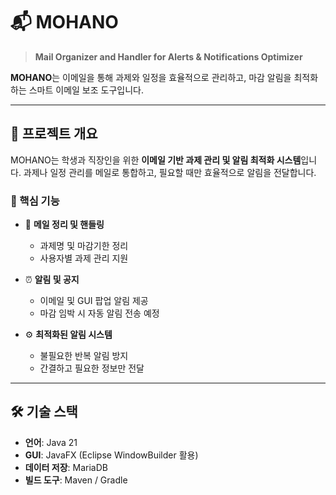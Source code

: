 # 📬 MOHANO

> **Mail Organizer and Handler for Alerts & Notifications Optimizer**

**MOHANO**는 이메일을 통해 과제와 일정을 효율적으로 관리하고, 마감 알림을 최적화하는 스마트 이메일 보조 도구입니다.

---

## 🧠 프로젝트 개요

MOHANO는 학생과 직장인을 위한 **이메일 기반 과제 관리 및 알림 최적화 시스템**입니다. 과제나 일정 관리를 메일로 통합하고, 필요할 때만 효율적으로 알림을 전달합니다.

### 🔑 핵심 기능

- 📂 **메일 정리 및 핸들링**
  - 과제명 및 마감기한 정리
  - 사용자별 과제 관리 지원

- ⏰ **알림 및 공지**
  - 이메일 및 GUI 팝업 알림 제공
  - 마감 임박 시 자동 알림 전송 예정

- ⚙️ **최적화된 알림 시스템**
  - 불필요한 반복 알림 방지
  - 간결하고 필요한 정보만 전달

---

## 🛠️ 기술 스택

- **언어**: Java 21
- **GUI**: JavaFX (Eclipse WindowBuilder 활용)
- **데이터 저장**: MariaDB
- **빌드 도구**: Maven / Gradle
